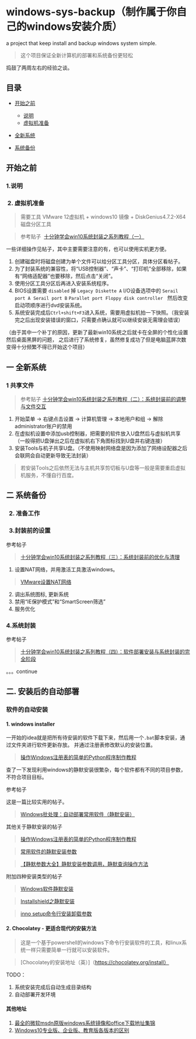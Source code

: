 #  windows-sys-backup（制作属于你自己的windows安装介质）
a project that keep install and backup windows system simple.

> 这个项目保证全新计算机的部署和系统备份更轻松

捣鼓了两周左右的经验之谈。

## 目录
* [开始之前](#开始之前)

  * [说明](#说明)
  * [虚拟机准备](#虚拟机准备)
  
* [全新系统](#全新系统)
* [系统备份](#系统备份)
## 开始之前

###  1.说明
 
###  2. 虚拟机准备

> 需要工具 VMware 12虚拟机 + windows10 镜像 + DiskGenius4.7.2-X64 磁盘分区工具

> 参考贴子  [十分钟学会win10系统封装之系列教程（一）](http://www.yishimei.cn/network/706.html)

一些详细操作见帖子，其中主要需要注意的有，也可以使用实机更方便。

1. 创建磁盘时将磁盘创建为单个文件可以给分区工具分区，具体分区看帖子。
2. 为了封装系统的兼容性，将“USB控制器”、“声卡”、“打印机”全部移除，如果有“网络适配器”也要移除，然后点击“关闭”。
3. 使用分区工具分区后再进入安装系统程序。
4. BIOS设置需要 `disabled` 掉 `Legacy Diskette A` I/O设备选项中的 `Serail port A`  `Serail port B` `Parallet port`  `Floppy disk controller`
   然后改变启动项顺序进行dvd安装系统。
5. 系统安装完成后`Ctrl+shift+F3`进入系统，需要用虚拟机拍一下快照。（我安装完之后出现安装错误的窗口，只需要点确认就可以继续安装无需理会错误）

（由于其中一个补丁的原因，更新了最新win10系统之后就卡在全屏的个性化设置然后桌面黑屏的问题， 之后进行了系统修复，虽然修复成功了但是电脑蓝屏次数变得十分频繁不得已开始这个项目）

## 一 全新系统

### 1 共享文件
> 参考贴子 [十分钟学会win10系统封装之系列教程（二）：系统封装前的调整与文件交互](http://www.yishimei.cn/computer/710.html)

1. 开始菜单 -> 右键点击设置 -> 计算机管理 -> 本地用户和组 -> 解除administrator账户的禁用
2. 在虚拟机设置中添加usb控制器，把需要的软件放入U盘然后与虚拟机共享（一般得把U盘弹出之后在虚拟机右下角图标找到U盘并右键连接）
3. 安装Tools与机子共享U盘。（不使用映射网络盘是因为添加了网络设配器之后会联网会自动更新导致无法封装）

> 若安装Tools之后依然无法与主机共享剪切板与U盘等一般是需要重启虚拟机服务，不懂自行百度。

## 二 系统备份














###   2. 准备工作

###   3.封装前的设置
参考帖子
>  [十分钟学会win10系统封装之系列教程（三）：系统封装前的优化与清理](http://www.yishimei.cn/computer/712.html)

1. 设置NAT网络，并用激活工具激活windows。
> [VMware设置NAT网络](https://jingyan.baidu.com/article/e8cdb32b4217e737052baddb.html)

2. 调出系统图标, 更新系统
3. 禁用“IE保护模式”和“SmartScreen筛选”
4. 服务优化

### 4.系统封装
参考帖子
>  [十分钟学会win10系统封装之系列教程（四）：软件部署安装与系统封装的完全阶段](http://www.yishimei.cn/computer/713.html)

。。。continue

## 二. 安装后的自动部署

### 软件的自动安装

#### 1. windows installer
一开始的idea就是把所有待安装的软件下载下来，然后用一个`.bat`脚本安装，通过文件夹进行软件更新存放。
并通过注册表修改默认的安装位置。

> [操作Windows注册表的简单的Python程序制作教程](http://www.jb51.net/article/63644.htm)

查了一下发现利用windows的静默安装很繁杂，每个软件都有不同的项目参数，不符合项目目标。

参考帖子

这是一篇比较实用的帖子。
> [Windows批处理：自动部署常用软件（静默安装）](https://www.cnblogs.com/sjy000/archive/2015/09/01/4775334.html)

其他关于静默安装的帖子
> [操作Windows注册表的简单的Python程序制作教程](http://www.360doc.com/content/14/1021/22/4171006_418800746.shtml)

> [常用软件的静默安装参数](http://blog.51cto.com/htxmn/1592511)

> [【静默参数大全】静默安装参数调用，静默查询操作方法](http://www.hx74.cn/content/?102.html)

附加四种安装类型的帖子
> [Windows软件静默安装](https://www.cnblogs.com/toor/p/4198061.html)

> [Installshield之静默安装](http://www.cnblogs.com/sabrinahuang/archive/2009/08/09/1542427.html)

> [inno setup命令行安装卸载参数](http://www.dingniu8.com/article/html/30386.html)

#### 2. Chocolatey - 更适合现代的安装方法
> 这是一个基于powershell的windows下命令行安装软件的工具，和linux系统一样只需要简单一行就可以安装软件。

> [Chocolatey的安装地址（英）]（https://chocolatey.org/install）


TODO：
1. 系统安装完成后自动生成目录结构
3. 自动部署开发环境

#### 其他地址
1. [最全的微软msdn原版windows系统镜像和office下载地址集锦](http://www.yishimei.cn/network/290.html)
2. [Windows10专业版、企业版、教育版各版本的区别](http://www.xitongtiandi.net/wenzhang/win10/16011.html)
